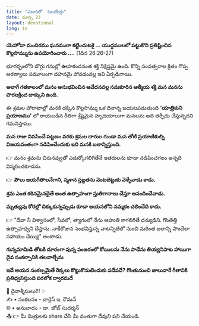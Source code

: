 ```yaml
---
title: "ఎడారిలో  సెలయేర్లు"
date: మార్చి 23
layout: devotional
lang: te
---
```



**యెహోవా మందిరము ఘనముగా కట్టించుటకై ... యుద్ధములలో పట్టుకొని ప్రతిష్టించిన కొల్లసొమ్మును ఉపయోగించారు ....**
 (1దిన 26:26-27)

భూగర్భంలోని బొగ్గు గనుల్లో ఊహకందనంత శక్తి నిక్షిప్తమై ఉంది. కొన్ని సంవత్సరాల క్రితం గొప్ప అరణ్యాలు సమూలంగా దహనమై పోవడంవల్ల ఇవి ఏర్పడినాయి. 

**అలాగే గతకాలంలో మనం అనుభవించిన ఆవేదనవల్ల సమకూరిన ఆత్మీయ శక్తి మన మనసు పొరలక్రింద దాక్కుని ఉంది.**

ఈ శ్రమల పోరాటాల్లో మనకి దక్కిన కొల్లసొమ్ము ఒక దినాన్న బయటపడుతుంది **‘యాత్రికుని ప్రయాణము'** లో రాయబడిన రీతిగా శ్రేష్టమైన హృదయాలుగా మనలను అది తర్ఫీదు చేస్తున్నదని గమనిస్తాము.

 **మన రాజు నివసించే పట్టణం వరకు శ్రమల దారుల గుండా మన తోటి ప్రయాణికుల్ని విజయవంతంగా నడిపించేందుకు ఇది మనకి బలాన్నిస్తుంది.**

👉 మనం శ్రమను చిరునవ్వుతో ఎదుర్కోగలిగితేనే ఇతరులను కూడా నడిపించగలం అన్నది విస్మరించకూడదు.

👉 **పౌలు జయగీతాలనేగాని, స్మశాన స్తబ్దతను వెంటబెట్టుకు వెళ్ళేవాడు కాడు.**

 **శ్రమ ఎంత కఠినమైనదైతే అంత ఉత్సాహంగా స్తుతిగానాలు చేస్తూ ఆనందించేవాడు.**

 **మృత్యువు కోరల్లో చిక్కుకున్నప్పుడు కూడా ఆయనలోని నమ్మకం చలించేది కాదు.**

👉 "దేవా నీ విశ్వాసంలో, సేవలో, త్యాగంలో నేను ఆహుతి కాగలిగితే ధన్యుడిని. గొంతెత్తి ఉత్సాహధ్వని చేస్తాను. నాకీరోజున సంభవిస్తున్న వాటన్నిటిలో నుంచి మరింత బలాన్ని పొందేలా సహాయం చెయ్యి" అంటాడు.

**గున్నమామిడి తోటకి దూరంగా వున్న పంజరంలో కోయిలను నేను పాడేను తియ్యనిపాట హాయిగా దైవ సంకల్పానికి తలవాల్చేను**

**ఇదే ఆయన సంకల్పమైతే రెక్కలు కొట్టుకొనుటెందుకు పదేపదే? గొంతునుంచి జాలువారే గీతానికి ప్రతిధ్వనిస్తుంది పరలోక ద్వారమదే**

<div class="blessing">🙏 <span class="bless-text">దైవాశ్శీసులు!!!</span> ✨</div>

<div class="credit">✍️ <span class="credit-text">▪ సంకలనం - చార్లెస్ ఇ. కౌమన్</span></div>
<div class="credit">🌐 <span class="credit-text">▪ అనువాదం - డా. జోబ్ సుదర్శన్</span></div>


<div class="share">📤 👉 <span class="share-text">మీ మిత్రులకు share చేసి మీ వంతుగా దేవుని పని చేయండి.</span></div>
